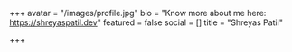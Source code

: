 +++
avatar = "/images/profile.jpg"
bio = "Know more about me here: https://shreyaspatil.dev"
featured = false
social = []
title = "Shreyas Patil"

+++
